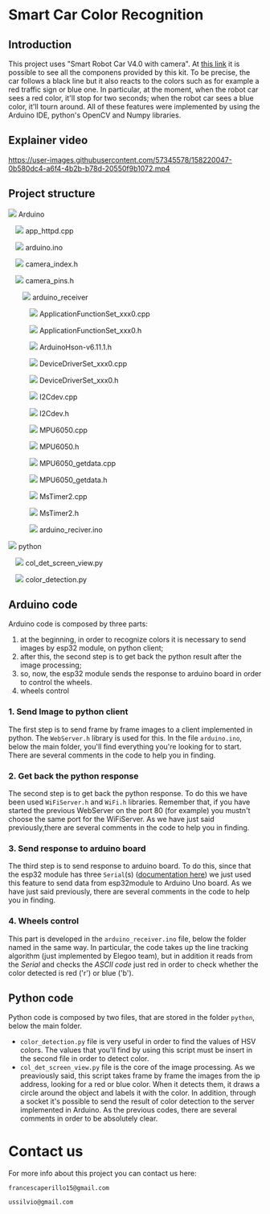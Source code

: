 # Smart Car Color Recognition
## Introduction
This project uses "Smart Robot Car V4.0 with camera". At [this link](https://www.elegoo.com/products/elegoo-smart-robot-car-kit-v-4-0) it is possible to see all the componens provided by this kit. To be precise, the car follows a black line but it also reacts to the colors such as for example a red traffic sign or blue one. In particular, at the moment, when the robot car sees a red color, it'll stop for two seconds; when the robot car sees a blue color, it'll tourn around. All of these features were implemented by using the Arduino IDE, python's OpenCV and Numpy libraries.

## Explainer video
https://user-images.githubusercontent.com/57345578/158220047-0b580dc4-a6f4-4b2b-b78d-20550f9b1072.mp4

## Project structure
<img src="https://img.icons8.com/color/20/000000/folder-invoices--v1.png"/> Arduino

&emsp;<img src="https://img.icons8.com/plasticine/20/000000/file.png"/> app_httpd.cpp

&emsp;<img src="https://img.icons8.com/plasticine/20/000000/file.png"/> arduino.ino

&emsp;<img src="https://img.icons8.com/plasticine/20/000000/file.png"/> camera_index.h

&emsp;<img src="https://img.icons8.com/plasticine/20/000000/file.png"/> camera_pins.h
 
&emsp;&emsp;<img src="https://img.icons8.com/color/20/000000/folder-invoices--v1.png"/> arduino_receiver

&emsp;&emsp;&emsp;<img src="https://img.icons8.com/plasticine/20/000000/file.png"/> ApplicationFunctionSet_xxx0.cpp

&emsp;&emsp;&emsp;<img src="https://img.icons8.com/plasticine/20/000000/file.png"/> ApplicationFunctionSet_xxx0.h

&emsp;&emsp;&emsp;<img src="https://img.icons8.com/plasticine/20/000000/file.png"/> ArduinoHson-v6.11.1.h

&emsp;&emsp;&emsp;<img src="https://img.icons8.com/plasticine/20/000000/file.png"/> DeviceDriverSet_xxx0.cpp

&emsp;&emsp;&emsp;<img src="https://img.icons8.com/plasticine/20/000000/file.png"/> DeviceDriverSet_xxx0.h

&emsp;&emsp;&emsp;<img src="https://img.icons8.com/plasticine/20/000000/file.png"/> I2Cdev.cpp

&emsp;&emsp;&emsp;<img src="https://img.icons8.com/plasticine/20/000000/file.png"/> I2Cdev.h

&emsp;&emsp;&emsp;<img src="https://img.icons8.com/plasticine/20/000000/file.png"/> MPU6050.cpp

&emsp;&emsp;&emsp;<img src="https://img.icons8.com/plasticine/20/000000/file.png"/> MPU6050.h

&emsp;&emsp;&emsp;<img src="https://img.icons8.com/plasticine/20/000000/file.png"/> MPU6050_getdata.cpp

&emsp;&emsp;&emsp;<img src="https://img.icons8.com/plasticine/20/000000/file.png"/> MPU6050_getdata.h

&emsp;&emsp;&emsp;<img src="https://img.icons8.com/plasticine/20/000000/file.png"/> MsTimer2.cpp

&emsp;&emsp;&emsp;<img src="https://img.icons8.com/plasticine/20/000000/file.png"/> MsTimer2.h

&emsp;&emsp;&emsp;<img src="https://img.icons8.com/plasticine/20/000000/file.png"/> arduino_reciver.ino

<img src="https://img.icons8.com/color/20/000000/folder-invoices--v1.png"/> python

&emsp;<img src="https://img.icons8.com/plasticine/20/000000/file.png"/> col_det_screen_view.py

&emsp;<img src="https://img.icons8.com/plasticine/20/000000/file.png"/> color_detection.py

## Arduino code
Arduino code is composed by three parts:
1. at the beginning, in order to recognize colors it is necessary to send images by esp32 module, on python client;
2. after this, the second step is to get back the python result after the image processing;
3. so, now, the esp32 module sends the response to arduino board in order to control the wheels. 
4. wheels control

### 1. Send Image to python client
The first step is to send frame by frame images to a client implemented in python. The `WebServer.h` library is used for this. In the file 	`arduino.ino`, below the main folder, you'll find everything you're looking for to start. There are several comments in the code to help you in finding. 

### 2. Get back the python response
The second step is to get back the python response. To do this we have been used `WiFiServer.h` and `WiFi.h` libraries. Remember that, if you have started the previous WebServer on the port 80 (for example) you mustn't choose the same port for the WiFiServer. As we have just said previously,there are several comments in the code to help you in finding.

### 3. Send response to arduino board
The third step is to send response to arduino board. To do this, since that the esp32 module has three `Serial`(s) ([documentation here](https://docs.espressif.com/projects/esp-idf/en/latest/esp32/)) we just used this feature to send data from esp32module to Arduino Uno board. As we have just said previously, there are several comments in the code to help you in finding.

### 4. Wheels control
This part is developed in the `arduino_receiver.ino` file, below the folder named in the same way. In particular, the code takes up the line tracking algorithm (just implemented by Elegoo team), but in addition it reads from the _Serial_ and checks the _ASCII code_ just red in order to check whether the color detected is red ('r') or blue ('b'). 

## Python code
Python code is composed by two files, that are stored in the folder `python`, below the main folder. 
- `color_detection.py` file is very useful in order to find the values of HSV colors. The values that you'll find by using this script must be insert in the second file in order to detect color. 
- `col_det_screen_view.py` file is the core of the image processing. As we preaviously said, this script takes frame by frame the images from the ip address, looking for a red or blue color. When it detects them, it draws a circle around the object and labels it with the color. In addition, through a socket it's possible to send the result of color detection to the server implemented in Arduino. As the previous codes, there are several comments in order to be absolutely clear. 

# Contact us
For more info about this project you can contact us here:
```
francescaperillo15@gmail.com
```
```
ussilvio@gmail.com
```
